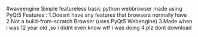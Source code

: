 #waveengine
Simple featureless basic python webbrowser made using PyQt5
Features :
1.Doesnt have any features that browsers normally have
2.Not a build-from-scratch Browser (uses PyQt5 Webengine)
3.Made when i was 12 year old ,so i didnt even know wtf i was doing
4.plz dont download
